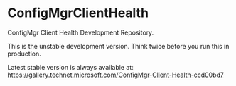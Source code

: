 # ConfigMgrClientHealth
ConfigMgr Client Health Development Repository.

This is the unstable development version. Think twice before you run this in production.

Latest stable version is always available at: https://gallery.technet.microsoft.com/ConfigMgr-Client-Health-ccd00bd7
